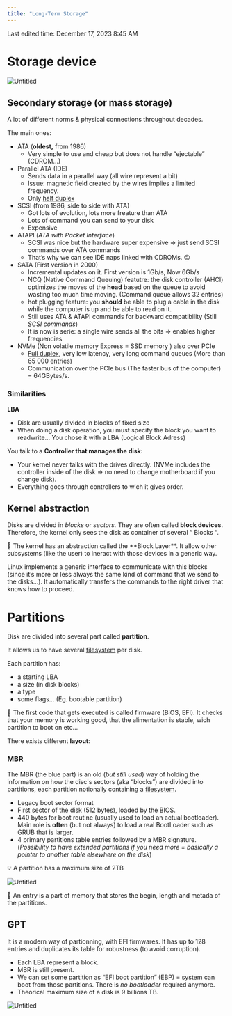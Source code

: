 ```yaml
---
title: "Long-Term Storage"
---
```

Last edited time: December 17, 2023 8:45 AM

# Storage device

![Untitled](Long-Term%20Storage/Untitled.png)

## Secondary storage (or mass storage)

A lot of different norms & physical connections throughout decades.

The main ones:

- ATA (**oldest,** from 1986)
    - Very simple to use and cheap but does not handle “ejectable” (CDROM…)
- Parallel ATA (IDE)
    - Sends data in a parallel way (all wire represent a bit)
    - Issue: magnetic field created by the wires implies a limited frequency.
    - Only  [half duplex](../../%5BNET1%5D%20Network/Intro.md)
- SCSI (from 1986, side to side with ATA)
    - Got lots of evolution, lots more freature than ATA
    - Lots of command you can send to your disk
    - Expensive
- ATAPI (*ATA with Packet Interface*)
    - SCSI was nice but the hardware super expensive ⇒ just send SCSI commands over ATA commands
    - That’s why we can see IDE naps linked with CDROMs. 😉
- SATA (First version in 2000)
    - Incremental updates on it. First version is 1Gb/s, Now 6Gb/s
    - NCQ (Native Command Queuing) featutre: the disk controller (AHCI) optimizes the moves of the **head** based on the queue to avoid wasting too much time moving. (Command queue allows 32 entries)
    - hot plugging feature: you **should** be able to plug a cable in the disk while the computer is up and be able to read on it.
    - Still uses ATA & ATAPI commands for backward compatibility (Still *SCSI commands*)
    - It is now is serie: a single wire sends all the bits ⇒ enables higher frequencies
- NVMe (Non volatile memory Express = SSD memory ) also over PCIe
    - [Full duplex](../../%5BNET1%5D%20Network/Intro.md), very low latency, very long command queues (More than 65 000 entries)
    - Communication over the PCIe bus (The faster bus of the computer) = 64GBytes/s.

### Similarities

**LBA**

- Disk are usually divided in blocks of fixed size
- When doing a disk operation, you must specify the block you want to readwrite… You chose it with a LBA (Logical Block Adress)

You talk to a **Controller that manages the disk:**

- Your kernel never talks with the drives directly. (NVMe includes the controller inside of the disk ⇒ no need to change motherboard if you change disk).
- Everything goes through controllers to wich it gives order.

## Kernel abstraction

Disks are divided in *blocks* or *sectors.* They are often called **block devices**. Therefore, the kernel only sees the disk as container of several “ Blocks “.

<aside>
🧠 The kernel has an abstraction called the **Block Layer**. It allow other subsystems (like the user) to ineract with those devices in a generic way.

</aside>

Linux implements a generic interface to communicate with this blocks (since it’s more or less always the same kind of command that we send to the disks…). It automatically transfers the commands to the right driver that knows how to proceed.

# Partitions

Disk are divided into several part called **partition**.

It allows us to have several [filesystem](Filesystem.md) per disk.

Each partition has:

- a starting LBA
- a size (in disk blocks)
- a type
- some flags… (Eg. bootable partition)

<aside>
🧠 The first code that gets executed is called firmware (BIOS, EFI). It checks that your memory is working good, that the alimentation is stable, wich partition to boot on etc…

</aside>

There exists different **layout**:

### MBR

The MBR (the blue part) is an old (*but still used*) way of holding the information on how the disc's sectors (aka “blocks”) are divided into partitions, each partition notionally containing a [filesystem](Filesystem.md).

- Legacy boot sector format
- First sector of the disk (512 bytes), loaded by the BIOS.
- 440 bytes for boot routine (usually used to load an actual bootloader). Main role is **often** (but not always) to load a real BootLoader such as GRUB that is larger.
- 4 primary partitions table entries followed by a MBR signature. (*Possibility to have extended partitions if you need more = basically a pointer to another table elsewhere on the disk*)

<aside>
💡 A partition has a maximum size of 2TB

</aside>

![Untitled](Long-Term%20Storage/Untitled%201.png)

<aside>
🧠 An entry is a part of memory that stores the begin, length and metada of the partitions.

</aside>

## **GPT**

It is a modern way of partionning, with EFI firmwares. It has up to 128 entries and duplicates its table for robustness (to avoid corruption).

- Each LBA represent a block.
- MBR is still present.
- We can set some partition as “EFI boot partition” (EBP) = system can boot from those partitions. There is *no bootloader* required anymore.
- Theorical maximum size of a disk is 9 billions TB.

![Untitled](Long-Term%20Storage/Untitled%202.png)
